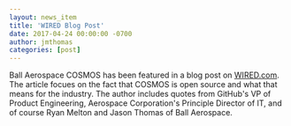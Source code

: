 ```yaml
---
layout: news_item
title: 'WIRED Blog Post'
date: 2017-04-24 00:00:00 -0700
author: jmthomas 
categories: [post]
---
```


Ball Aerospace COSMOS has been featured in a blog post on [WIRED.com](https://www.wired.com/2017/04/aerospace-coder-drags-stodgy-industry-toward-open-source/). The article focues on the fact that COSMOS is open source and what that means for the industry. The author includes quotes from GitHub's VP of Product Engineering, Aerospace Corporation's Principle Director of IT, and of course Ryan Melton and Jason Thomas of Ball Aerospace.
